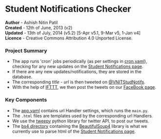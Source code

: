 Student Notifications Checker
=============================

**Author**  - Ashish Nitin Patil  
**Created** - 12th of June, 2013 (v2)  
**Updated** - 13th of July, 2014 (v5.2) [5-Apr v5.1, 9-Mar v5, 1-Jan v4]  
**Licence** - Creative Commons Attribution 4.0 Unported License.


### Project Summary

- The app runs 'cron' jobs periodically (as per settings in [cron.yaml](/cron.yaml)), checking for any new updates on the [Student Notifications page](http://vnit.ac.in/index.php?option=com_content&view=article&id=612&Itemid=214).
- If there are any new updates/notifications, they are stored in the database.
- The corresponding *title - url* is then tweeted on [@VNITStudNotifs](http://www.twitter.com/VNITStudNotifs).
- With the help of [IFTTT](http://www.ifttt.com), we then post the tweets on our [FaceBook page](http://www.facebook.com/vnitstudnotifs).


### Key Components

- The [app.yaml](/app.yaml) contains url Handler settings, which runs the `main.py`.
- The `.html` files are templates used by the corresponding url Handlers.
- We use the [tweepy](https://github.com/tweepy/tweepy) python library for twitter API, to post our tweets.
- The [bs4 directory](https://github.com/ashishnitinpatil/vnitstudnotifs/tree/master/bs4) containing the [BeautifulSoup4](http://www.crummy.com/software/BeautifulSoup/) library is what we currently use to parse html of the [Student Notifications page](http://vnit.ac.in/index.php?option=com_content&view=article&id=612&Itemid=214).
